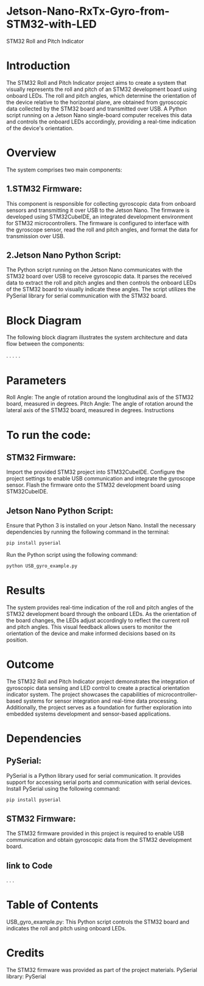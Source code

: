 # Jetson-Nano-RxTx-Gyro-from-STM32-with-LED
STM32 Roll and Pitch Indicator

# **Introduction**

The STM32 Roll and Pitch Indicator project aims to create a system that visually represents the roll and pitch of an STM32 development board using onboard LEDs. The roll and pitch angles, which determine the orientation of the device relative to the horizontal plane, are obtained from gyroscopic data collected by the STM32 board and transmitted over USB. A Python script running on a Jetson Nano single-board computer receives this data and controls the onboard LEDs accordingly, providing a real-time indication of the device's orientation.

# **Overview**

The system comprises two main components:

## **1.STM32 Firmware:** 
This component is responsible for collecting gyroscopic data from onboard sensors and transmitting it over USB to the Jetson Nano. The firmware is developed using STM32CubeIDE, an integrated development environment for STM32 microcontrollers. The firmware is configured to interface with the gyroscope sensor, read the roll and pitch angles, and format the data for transmission over USB.

## **2.Jetson Nano Python Script:** 
The Python script running on the Jetson Nano communicates with the STM32 board over USB to receive gyroscopic data. It parses the received data to extract the roll and pitch angles and then controls the onboard LEDs of the STM32 board to visually indicate these angles. The script utilizes the PySerial library for serial communication with the STM32 board.

# **Block Diagram**

The following block diagram illustrates the system architecture and data flow between the components:

.
.
.
.
.

# **Parameters**

Roll Angle: The angle of rotation around the longitudinal axis of the STM32 board, measured in degrees.
Pitch Angle: The angle of rotation around the lateral axis of the STM32 board, measured in degrees.
Instructions

# **To run the code:**

## **STM32 Firmware:**
Import the provided STM32 project into STM32CubeIDE.
Configure the project settings to enable USB communication and integrate the gyroscope sensor.
Flash the firmware onto the STM32 development board using STM32CubeIDE.
## **Jetson Nano Python Script:**
Ensure that Python 3 is installed on your Jetson Nano.
Install the necessary dependencies by running the following command in the terminal:

```bash
pip install pyserial
```

Run the Python script using the following command:

```bash
python USB_gyro_example.py
```

# **Results**

The system provides real-time indication of the roll and pitch angles of the STM32 development board through the onboard LEDs. As the orientation of the board changes, the LEDs adjust accordingly to reflect the current roll and pitch angles. This visual feedback allows users to monitor the orientation of the device and make informed decisions based on its position.

# **Outcome**

The STM32 Roll and Pitch Indicator project demonstrates the integration of gyroscopic data sensing and LED control to create a practical orientation indicator system. The project showcases the capabilities of microcontroller-based systems for sensor integration and real-time data processing. Additionally, the project serves as a foundation for further exploration into embedded systems development and sensor-based applications.

# **Dependencies**

## **PySerial:**
PySerial is a Python library used for serial communication. It provides support for accessing serial ports and communication with serial devices. Install PySerial using the following command:

```bash
pip install pyserial
```

## **STM32 Firmware:** 
The STM32 firmware provided in this project is required to enable USB communication and obtain gyroscopic data from the STM32 development board.

## **link to Code**
.
.
.

# **Table of Contents**

USB_gyro_example.py: This Python script controls the STM32 board and indicates the roll and pitch using onboard LEDs.

# **Credits**

The STM32 firmware was provided as part of the project materials.
PySerial library: PySerial
